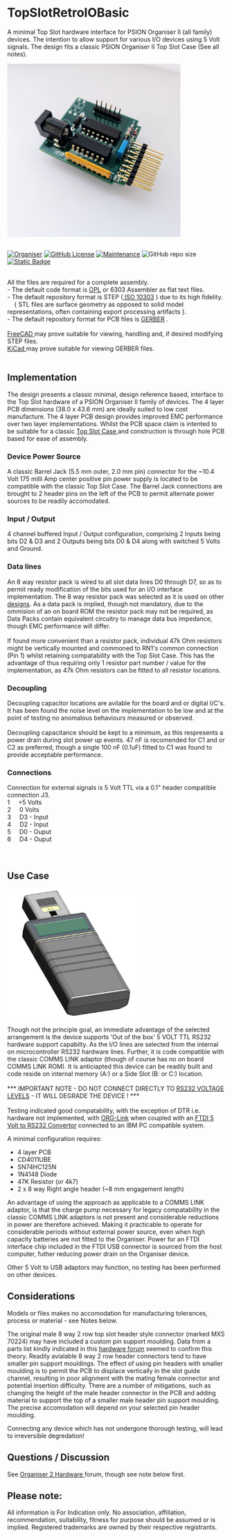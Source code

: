 # TopSlotRetroIOBasic

A minimal Top Slot hardware interface for PSION Organiser II (all family) devices. The intention to allow support for various I/O devices using 5 Volt signals. The design fits a classic PSION Organiser II Top Slot Case (See all notes).
<BR>
<div align="center">
  <div style="display: flex; align-items: flex-start;">
  <img src="https://github.com/nofitnessforpurpose/TopSlotRetroIOBasic/blob/main/images/TSRIOB-01.jpg?raw=true" width="400px" alt="PSION Organiser II Top Slot Basci I/O Interface. Image copyright (c) 10 November 2024 nofitnessforpurpose All Rights Reserved">
  </div>
</div>
<BR>

[![Organiser](https://img.shields.io/badge/gadget-Organiser_II-blueviolet.svg?%3D&style=flat-square)](https://en.wikipedia.org/wiki/Psion_Organiser)
[![GitHub License](https://img.shields.io/github/license/nofitnessforpurpose/TopSlotRetroIOBasic?style=flat-square)](https://github.com/nofitnessforpurpose/TopSlotCase/blob/main/LICENSE)
[![Maintenance](https://img.shields.io/badge/maintained%3F-yes-green.svg?style=flat-square)](https://github.com/nofitnessforpurpose/TopSlotCase/graphs/commit-activity)
![GitHub repo size](https://img.shields.io/github/repo-size/nofitnessforpurpose/TopSlotRetroIOBasic?style=flat-square)
[![Static Badge](https://img.shields.io/badge/format-GERBER-blue?style=flat-square)](https://en.wikipedia.org/wiki/Gerber)

<br>  
All the files are required for a complete assembly.  
<BR>
 - The default code format is <a target="_blank" rel="noopener noreferrer" href="https://en.wikipedia.org/wiki/Open_Programming_Language">OPL</a> or 6303 Assembler as flat text files.
<BR>
 - The default repository format is STEP (<a target="_blank" rel="noopener noreferrer" href="https://en.wikipedia.org/wiki/ISO_10303"> ISO 10303</a> ) due to its high fidelity.  
<BR>
 &nbsp;&nbsp;&nbsp;&nbsp;{ STL files are surface geometry as opposed to solid model representations, often containing export processing artifacts }. <br>  
 - The default repository format for PCB files is <a targer="_blank" rel="noopener noreferrer" href="https://en.wikipedia.org/wiki/Gerber_format">GERBER</a> .
<BR>

<BR>
<a target="_blank" rel="noopener noreferrer" href="https://www.freecad.org/" > FreeCAD </a> may prove suitable for viewing, handling and, if desired modifying STEP files.
<BR>
<a target="_blank" rel="noopener noreferrer" href="https://www.kicad.org/" >KiCad </a> may prove suitable for viewing GERBER files.
<BR>
<BR>

## Implementation
The design presents a classic minimal, design reference based, interface to the Top Slot hardware of a PSION Organiser II family of devices. The 4 layer PCB dimensions (38.0 x 43.6 mm) are ideally suited to low cost manufacture. The 4 layer PCB design provides improved EMC performance over two layer implementations. Whilst the PCB space claim is intented to be suitable for a classic <a target="_blank" rel="noopener noreferrer" href="https://github.com/nofitnessforpurpose/TopSlotCase">Top Slot Case </a> and construction is through hole PCB based for ease of assembly.
<BR>
### Device Power Source  
A classic Barrel Jack (5.5 mm outer, 2.0 mm pin) connector for the ~10.4 Volt 175 milli Amp center positive pin power supply is located to be compatible with the classic Top Slot Case. The Barrel Jack connections are brought to 2 header pins on the left of the PCB to permit alternate power sources to be readily accomodated. 
<BR>
### Input / Output    
4 channel buffered Input / Output configuration, comprising 2 Inputs being bits D2 & D3 and 2 Outputs being bits D0 & D4 along with switched 5 Volts and Ground.
<BR>
### Data lines  
An 8 way resistor pack is wired to all slot data lines D0 through D7, so as to permit ready modification of the bits used for an I/O interface implementation. The 8 way resistor pack was selected as it is used on other <a target="_blank" rel="noopener noreferrer" href="https://github.com/nofitnessforpurpose?tab=repositories">designs</a>. As a data pack is implied, though not mandatory, due to the ommision of an on board ROM the resistor pack may not be required, as Data Packs contain equivalent circuitry to manage data bus impedance, though EMC performance will  differ.  
<BR>
If found more convenient than a resistor pack, individual 47k Ohm resistors might be vertically mounted and commoned to RN1's common connection (Pin 1) whilst retaining compatability with the Top Slot Case. This has the advantage of thus requiring only 1 resistor part number / value for the implementation, as 47k Ohm resistors can be fitted to all resistor locations.
<BR>
### Decoupling  
Decoupling capacitor locations are avilable for the board and or digital I/C's. It has been found the noise level on the implementation to be low and at the point of testing no anomalous behaviours measured or observed.  
<BR>
Decoupling capacitance should be kept to a minimum, as this respresents a power drain during slot power up events. 47 nF is recomended for C1 and or C2 as preferred, though a single 100 nF (0.1uF) fitted to C1 was found to provide acceptable performance.
<BR>
### Connections  
Connection for external signals is 5 Volt TTL via a 0.1" header compatible connection J3.  
 1 &nbsp;&nbsp;&nbsp;&nbsp;+5 Volts   
 2 &nbsp;&nbsp;&nbsp;&nbsp;0 Volts  
 3 &nbsp;&nbsp;&nbsp;&nbsp;D3 - Input  
 4 &nbsp;&nbsp;&nbsp;&nbsp;D2 - Input  
 5 &nbsp;&nbsp;&nbsp;&nbsp;D0 - Ouput  
 6 &nbsp;&nbsp;&nbsp;&nbsp;D4 - Ouput  
<BR>
<BR>

## Use Case  
<div align="center">
  <div style="display: flex; align-items: flex-start;">
  <img src="https://github.com/nofitnessforpurpose/TopSlotRetroIOBasic/blob/main/images/TSRIOB-09.png?raw=true" width="300px" alt="PSION Organiser II Top Slot Basci I/O Interface. Image copyright (c) 08 December 2024 nofitnessforpurpose All Rights Reserved">
  </div>
</div>
<BR>
Though not the principle goal, an immediate advantage of the selected arrangement is the device supports 'Out of the box' 5 VOLT TTL RS232 hardware support capabilty. As the I/O lines are selected from the internal on microcontroller RS232 hardware lines. Further, it is code compatible with the classic COMMS LINK adaptor (though of course has no on board COMMS LINK ROM). It is anticiapted this device can be readily built and code reside on internal memory (A:) or a Side Slot (B: or C:) location.  
<BR>
<BR>
*** IMPORTANT NOTE - DO NOT CONNECT DIRECTLY TO <a target="_blank" rel="noopener noreferrer" href="https://en.wikipedia.org/wiki/RS-232#Voltage_levels">RS232 VOLTAGE LEVELS</a> - IT WILL DEGRADE THE DEVICE ! ***  
<BR>
<BR>
Testing indicated good compatability, with the exception of DTR i.e. hardware not implemented, with <a href="http://www.lostgallifreyan.net/Software/ORG-Link/ORG-Link.htm">ORG-Link</a> when coupled with an <a href="https://ftdichip.com/products/ttl-232r-5v/">FTDI 5 Volt to RS232 Convertor</a> connected to an IBM PC compatible system.

A minimal configuration requires:  
- 4 layer PCB
- CD4011UBE  
- SN74HC125N
- 1N4148 Diode  
- 47K Resistor  (or 4k7)
- 2 x 8 way Right angle header (~8 mm engagement length)

An advantage of using the approach as applicable to a COMMS LINK adaptor, is that the charge pump necessary for legacy compatability in the classic COMMS LINK adaptors is not present and considerable reductions in power are therefore achieved. Making it practicable to operate for considerable periods without external power source, even when high capacity batteries are not fitted to the Organiser. Power for an FTDI interface chip included in the FTDI USB connector is sourced from the host computer, futher reducing power drain on the Organiser device.  

Other 5 Volt to USB adaptors may function, no testing has been performed on other devices.   

## Considerations
Models or files makes no accomodation for manufacturing tolerances, process or material - see Notes below.  

The original male 8 way 2 row top slot header style connector (marked MXS 70224) may have included a custom pin support moulding. Data from a parts list kindly indicated in this <a href="https://www.organiser2.com"> hardware forum</a> seemed to confirm this theory. Readily avialable 8 way 2 row header connectors tend to have smaller pin support mouldings. The effect of using pin headers with smaller moulding is to permit the PCB to displace vertically in the slot guide channel, resulting in poor alignment with the mating female connector and potential insertion difficulty. There are a number of mitigations, such as changing the height of the male header connector in the PCB and adding material to support the top of a smaller male header pin support moulding. The precise accomodation will depend on your selected pin header moulding.  

Connecting any device which has not undergone thorough testing, will lead to irreversible degredation!  


## Questions / Discussion
See <a target="_blank" rel="noopener noreferrer" href="https://www.organiser2.com/"> Organiser 2 Hardware </a> forum, though see note below first.


## Please note:  
All information is For Indication only.
No association, affiliation, recommendation, suitability, fitness for purpose should be assumed or is implied.
Registered trademarks are owned by their respective registrants.
